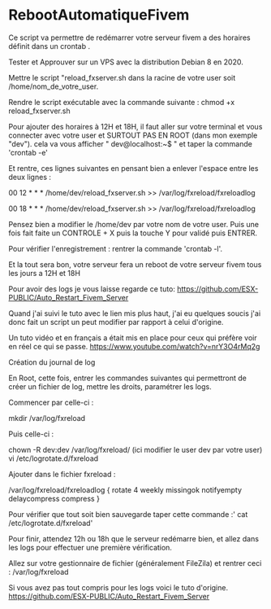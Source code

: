 # RebootAutomatiqueFivem
Ce script va permettre de redémarrer votre serveur fivem a des horaires définit dans un crontab .


Tester et Approuver sur un VPS avec la distribution Debian 8 en 2020.

Mettre le script "reload_fxserver.sh dans la racine de votre user soit /home/nom_de_votre_user.

Rendre le script exécutable avec la commande suivante : chmod +x reload_fxserver.sh

Pour ajouter des horaires à 12H et 18H, il faut aller sur votre terminal et vous connecter avec votre user et SURTOUT PAS EN ROOT (dans mon exemple "dev").
cela va vous afficher " dev@localhost:~$ " et taper la commande 'crontab -e'

Et rentre, ces lignes suivantes en pensant bien a enlever l'espace entre les deux lignes :

00 12 * * * /home/dev/reload_fxserver.sh >> /var/log/fxreload/fxreloadlog

00 18 * * * /home/dev/reload_fxserver.sh >> /var/log/fxreload/fxreloadlog

Pensez bien a modifier le  /home/dev par votre nom de votre user.
Puis une fois fait faite un CONTROLE + X puis la touche Y pour validé puis ENTRER.

Pour vérifier l'enregistrement : rentrer la commande 'crontab -l'.

Et la tout sera bon, votre serveur fera un reboot de votre serveur fivem tous les jours a 12H et 18H

Pour avoir des logs je vous laisse regarde ce tuto:
https://github.com/ESX-PUBLIC/Auto_Restart_Fivem_Server

Quand j'ai suivi le tuto avec le lien mis plus haut, j'ai eu quelques soucis
j'ai donc fait un script un peut modifier par rapport à celui d'origine.

Un tuto vidéo et en français a était mis en place pour ceux qui préfère voir en réel ce qui se passe.
https://www.youtube.com/watch?v=nrY3O4rMq2g

Création du journal de log


En Root, cette fois, entrer les commandes suivantes qui permettront de créer un fichier de log, mettre les droits, paramétrer les logs.


Commencer par celle-ci :

mkdir /var/log/fxreload


Puis celle-ci :


chown -R dev:dev /var/log/fxreload/ (ici modifier le user dev par votre user)
vi /etc/logrotate.d/fxreload


Ajouter dans le fichier fxreload :

/var/log/fxreload/fxreloadlog
{
        rotate 4
        weekly
        missingok
        notifyempty
        delaycompress
        compress
}


Pour vérifier que tout soit bien sauvegarde taper cette commande :' cat /etc/logrotate.d/fxreload'

Pour finir, attendez 12h ou 18h que le serveur redémarre bien, et allez dans les logs pour effectuer une première vérification.

Allez sur votre gestionnaire de fichier (généralement FileZila) et rentrer ceci :  /var/log/fxreload


Si vous avez pas tout compris pour les logs voici le tuto d'origine.
https://github.com/ESX-PUBLIC/Auto_Restart_Fivem_Server
